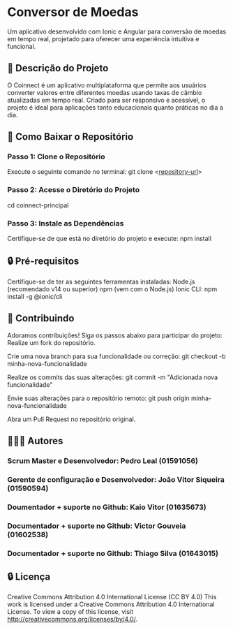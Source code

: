 # Conversor de Moedas

Um aplicativo desenvolvido com Ionic e Angular para conversão de moedas em tempo real, projetado para oferecer uma experiência intuitiva e funcional.


## 🔧 Descrição do Projeto
O Coinnect é um aplicativo multiplataforma que permite aos usuários converter valores entre diferentes moedas usando taxas de câmbio atualizadas em tempo real. Criado para ser responsivo e acessível, o projeto é ideal para aplicações tanto educacionais quanto práticas no dia a dia.


## 🔧 Como Baixar o Repositório
### Passo 1: Clone o Repositório
Execute o seguinte comando no terminal:
git clone <[repository-url](https://github.com/PedroHTLeal/coinnect.git)>

### Passo 2: Acesse o Diretório do Projeto
cd coinnect-principal

### Passo 3: Instale as Dependências
Certifique-se de que está no diretório do projeto e execute:
npm install


## 🔒 Pré-requisitos
Certifique-se de ter as seguintes ferramentas instaladas:
Node.js (recomendado v14 ou superior)
npm (vem com o Node.js)
Ionic CLI:
npm install -g @ionic/cli


## 🔧 Contribuindo
Adoramos contribuições! Siga os passos abaixo para participar do projeto:
Realize um fork do repositório.

Crie uma nova branch para sua funcionalidade ou correção:
git checkout -b minha-nova-funcionalidade

Realize os commits das suas alterações:
git commit -m "Adicionada nova funcionalidade"

Envie suas alterações para o repositório remoto:
git push origin minha-nova-funcionalidade

Abra um Pull Request no repositório original.


## 👨‍👩‍👦 Autores
### Scrum Master e Desenvolvedor: Pedro Leal (01591056)
### Gerente de configuração e Desenvolvedor: João Vitor Siqueira (01590594)
### Doumentador + suporte no Github: Kaio Vitor (01635673)
### Documentador + suporte no Github: Victor Gouveia (01602538)
### Documentador + suporte no Github: Thiago Silva (01643015)


## 🔒 Licença
Creative Commons Attribution 4.0 International License (CC BY 4.0)
This work is licensed under a Creative Commons Attribution 4.0 International License. To view a copy of this license, visit http://creativecommons.org/licenses/by/4.0/.
